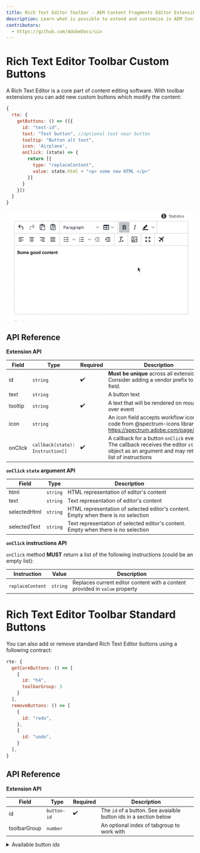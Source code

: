 ```yaml
---
title: Rich Text Editor Toolbar - AEM Content Fragments Editor Extensibility
description: Learn what is possible to extend and customize in AEM Content Fragments Editor
contributors:
  - https://github.com/AdobeDocs/uix
---
```


# Rich Text Editor Toolbar Custom Buttons

A Rich Text Editor is a core part of content editing software. With toolbar extensions you can add new custom buttons which modify the content:

```js
{
  rte: {
    getButtons: () => ([{
      id: "test-id",
      text: "Test button", //optional text near button
      tooltip: "Button alt text",
      icon: 'Airplane',
      onClick: (state) => {
        return [{
          type: "replaceContent",
          value: state.html + "<p> some new HTML </p>"
        }]
      }
    }])
  }
}
```

![](./rte-content-extension.gif)

## API Reference

**Extension API**

| Field | Type | Required | Description |
| ----- | ---- | -------- | ----------- |
| id | `string` | ✔️    | **Must be unique** across all extensions. Consider adding a vendor prefix to this field. |
| text | `string` |     | A button text |
| tooltip | `string` | ✔️    | A text that will be rendered on mouse over event |
| icon | `string` |     | An icon field accepts workflow icon code from @spectrum-icons library - https://spectrum.adobe.com/page/icons/ |
| onClick | `callback(state): Instruction[]` |  ✔️  |  A callback for a button `onClick` event. The callback receives the editor `state` object as an argument and may return a list of instructions |

**`onClick` `state` argument API**

| Field | Type |  Description |
| ----- | ---- | ----------- |
| html | `string` | HTML representation of editor's content |
| text | `string` | Text representation of editor's content |
| selectedHtml | `string` | HTML representation of selected editor's content. Empty when there is no selection |
| selectedText | `string` | Text representation of selected editor's content. Empty when there is no selection |

**`onClick` instructions API**

`onClick` method **MUST** return a list of the following instructions (could be an empty list):

| Instruction | Value |  Description |
| ----- | ---- | ----------- |
| `replaceContent` | `string` | Replaces current editor content with a content provided in `value` property |

# Rich Text Editor Toolbar Standard Buttons

You can also add or remove standard Rich Text Editor buttons using a following contract:

```js
rte: {
  getCoreButtons: () => [
    {
      id: "h4",
      toolbarGroup: 3
    }
  ],
  removeButtons: () => [
    {
      id: "redo",
    },
    {
      id: "undo",
    }
  ],
}
```

## API Reference

**Extension API**

| Field | Type | Required | Description |
| ----- | ---- | -------- | ----------- |
| id | `button-id` | ✔️    | The `id` of a button. See avaialble button ids in a section below |
| toolbarGroup | `number` |     | An optional index of tabgroup to work with |

<details>
  <summary>Available button ids</summary>

`aligncenter` |  `alignjustify` |  `alignleft` |  `alignnone` |  `alignright` |  `blockquote` |  `backcolor` |  `bold` |  `copy` |  `cut` |  `fontselect` |  `fontsizeselect` |  `forecolor` |  `formatselect` |  `h1` |  `h2` |  `h3` |  `h4` |  `h5` |  `h6` |  `indent` |  `italic` |  `language` |  `lineheight` |  `newdocument` |  `outdent` |  `paste` |  `redo` |  `remove` |  `removeformat` |  `selectall` |  `strikethrough` |  `styleselect` |  `subscript` |  `superscript` |  `underline` |  `undo` |  `visualaid` |  `pastetext` |  `link` |  `openlink` |  `unlink` |  `table` |  `tablecellprops` |  `tablecopyrow` |  `tablecutrow` |  `tabledelete` |  `tabledeletecol` |  `tabledeleterow` |  `tableinsertdialog` |  `tableinsertcolafter` |  `tableinsertcolbefore` |  `tableinsertrowafter` |  `tableinsertrowbefore` |  `tablemergecells` |  `tablepasterowafter` |  `tablepasterowbefore` |  `tableprops` |  `tablerowprops` |  `tablesplitcells` |  `tableclass` |  `tablecellclass` |  `tablecellvalign` |  `tablecellborderwidth` |  `tablecellborderstyle` |  `tablecaption` |  `tablecellbackgroundcolor` |  `tablecellbordercolor` |  `tablerowheader` |  `tablecolheader` |  `code` |  `fullscreen` |  `bullist` |  `numlist` |  `charmap` |  `preview` |  `searchreplace` |  `visualblocks` |  `insertdatetime` |  `media` |  `anchor` |
</details>
